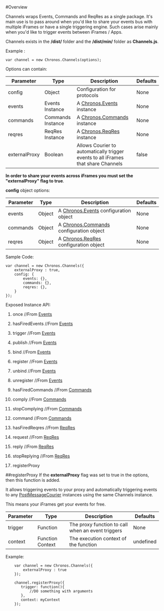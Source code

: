 #Overview

Channels wraps Events, Commands and ReqRes as a single package.
It's main use is to pass around when you'd like to share your events bus with multiple iFrames or have a single triggering engine.
Such cases arise mainly when you'd like to trigger events between iFrames / Apps.

Channels exists in the <b>/dist/</b> folder and the <b>/dist/min/</b> folder as <b>Channels.js</b>.

Example :
```
var channel = new Chronos.Channels(options);
```

Options can contain:

| Parameter | Type | Description |  Defaults |
| ---       | ---  | ---         | ---       |
| config | Object | Configuration for protocols | None |
| events | Events Instance | A [Chronos.Events](Events.md) instance | None |
| commands | Commands Instance | A [Chronos.Commands](Commands.md) instance | None |
| reqres | ReqRes Instance | A [Chronos.ReqRes](ReqRes.md) instance | None |
| externalProxy | Boolean | Allows Courier to automatically trigger events to all iFrames that share Channels | false|

<b>In order to share your events across iFrames you must set the "externalProxy" flag to true</b>.

<b>config</b> object options:

| Parameter | Type | Description |  Defaults |
| ---       | ---  | ---         | ---       |
| events | Object | A [Chronos.Events](Events.md) configuration object| None |
| commands | Object | A [Chronos.Commands](Commands.md) configuration object| None |
| reqres | Object | A [Chronos.ReqRes](ReqRes.md) configuration object| None |

Sample Code:
```
var channel = new Chronos.Channels({
    externalProxy : true,
    config: {
        events: {},
        commands: {},
        reqres: {},
    }
});
```
Exposed Instance API:

1. once //From [Events](Events.md)

2. hasFiredEvents //From [Events](Events.md)

3. trigger //From [Events](Events.md)

4. publish //From [Events](Events.md)

5. bind //From [Events](Events.md)

6. register //From [Events](Events.md)

7. unbind //From [Events](Events.md)

8. unregister //From [Events](Events.md)

9. hasFiredCommands //From [Commands](Commands.md)

10. comply //From [Commands](Commands.md)

11. stopComplying //From [Commands](Commands.md)

12. command //From [Commands](Commands.md)

13. hasFiredReqres //From [ReqRes](ReqRes.md)

14. request //From [ReqRes](ReqRes.md)

15. reply //From [ReqRes](ReqRes.md)

16. stopReplying //From [ReqRes](ReqRes.md)

17. registerProxy

##registerProxy
If the <b>externalProxy</b> flag was set to true in the options, then this function is added.

It allows triggering events to your proxy and automatically triggering events to any [PostMessageCourier](Courier.md) instances using the same Channels instance.

This means your iFrames get your events for free.

| Parameter | Type | Description |  Defaults |
| ---       | ---  | ---         | ---       |
| trigger| Function | The proxy function to call when an event triggers | None |
| context | Function Context | The execution context of the function | undefined |

Example:
```
    var channel = new Chronos.Channels({
        externalProxy : true
    });

    channel.registerProxy({
       trigger: function(){
           //DO something with arguments
       },
       context: myContext
    });

```

